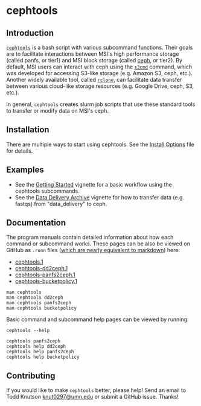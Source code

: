 # cephtools

## Introduction

[`cephtools`](https://github.umn.edu/knut0297org/cephtools) is a bash script with various subcommand functions. Their goals are to facilitate interactions between MSI's high performance storage (called panfs, or tier1) and MSI block storage (called [ceph](https://docs.ceph.com/en/pacific/), or tier2). By default, MSI users can interact with ceph using the [`s3cmd`](https://s3tools.org/usage) command, which was developed for accessing S3-like storage (e.g. Amazon S3, ceph, etc.). Another widely available tool, called [`rclone`](https://rclone.org), can facilitate data transfer between various cloud-like storage resources (e.g. Google Drive, ceph, S3, etc.).

In general, `cephtools` creates slurm job scripts that use these standard tools to transfer or modify data on MSI's ceph.
    


## Installation

There are multiple ways to start using cephtools. See the [Install Options](./install.md) file for details.


## Examples


* See the [Getting Started](./doc/vignette_getting_started.md) vignette for a basic workflow using the cephtools subcommands.
* See the [Data Delivery Archive](./doc/vignette_dd2ceph.md) vignette for how to transfer data (e.g. fastqs) from "data_delivery" to ceph.



## Documentation


The program manuals contain detailed information about how each command or subcommand works. These pages can be also be viewed on GitHub as `.ronn` files ([which are nearly equivalent to markdown](https://github.com/apjanke/ronn-ng/blob/master/man/ronn.1.ronn)) here: 

* [cephtools.1](./doc/cephtools.1.ronn)
* [cephtools-dd2ceph.1](./doc/cephtools-dd2ceph.1.ronn)
* [cephtools-panfs2ceph.1](./doc/cephtools-panfs2ceph.1.ronn)
* [cephtools-bucketpolicy.1](./doc/cephtools-bucketpolicy.1.ronn)


```
man cephtools
man cephtools dd2ceph
man cephtools panfs2ceph
man cephtools bucketpolicy
```


Basic command and subcommand help pages can be viewed by running:

```
cephtools --help

cephtools panfs2ceph
cephtools help dd2ceph
cephtools help panfs2ceph
cephtools help bucketpolicy
```



## Contributing

If you would like to make `cephtools` better, please help! Send an email to Todd Knutson [knut0297@umn.edu](mailto:knut0297@umn.edu) or submit a GitHub issue. Thanks!
